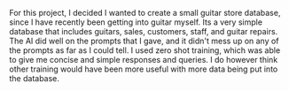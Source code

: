 For this project, I decided I wanted to create a small guitar store database, since I have recently been getting into guitar myself. Its a very simple database that includes guitars, sales, customers, staff, and guitar repairs. The AI did well on the prompts that I gave, and it didn't mess up on any of the prompts as far as I could tell. I used zero shot training, which was able to give me concise and simple responses and queries. I do however think other training would have been more useful with more data being put into the database.